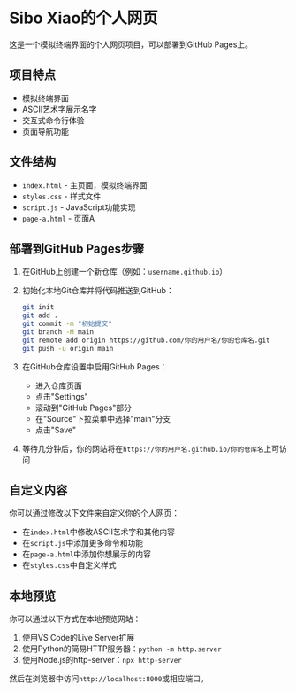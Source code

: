 # Sibo Xiao的个人网页

这是一个模拟终端界面的个人网页项目，可以部署到GitHub Pages上。

## 项目特点

- 模拟终端界面
- ASCII艺术字展示名字
- 交互式命令行体验
- 页面导航功能

## 文件结构

- `index.html` - 主页面，模拟终端界面
- `styles.css` - 样式文件
- `script.js` - JavaScript功能实现
- `page-a.html` - 页面A

## 部署到GitHub Pages步骤

1. 在GitHub上创建一个新仓库（例如：`username.github.io`）

2. 初始化本地Git仓库并将代码推送到GitHub：

   ```bash
   git init
   git add .
   git commit -m "初始提交"
   git branch -M main
   git remote add origin https://github.com/你的用户名/你的仓库名.git
   git push -u origin main
   ```

3. 在GitHub仓库设置中启用GitHub Pages：
   - 进入仓库页面
   - 点击"Settings"
   - 滚动到"GitHub Pages"部分
   - 在"Source"下拉菜单中选择"main"分支
   - 点击"Save"

4. 等待几分钟后，你的网站将在`https://你的用户名.github.io/你的仓库名`上可访问

## 自定义内容

你可以通过修改以下文件来自定义你的个人网页：

- 在`index.html`中修改ASCII艺术字和其他内容
- 在`script.js`中添加更多命令和功能
- 在`page-a.html`中添加你想展示的内容
- 在`styles.css`中自定义样式

## 本地预览

你可以通过以下方式在本地预览网站：

1. 使用VS Code的Live Server扩展
2. 使用Python的简易HTTP服务器：`python -m http.server`
3. 使用Node.js的http-server：`npx http-server`

然后在浏览器中访问`http://localhost:8000`或相应端口。 